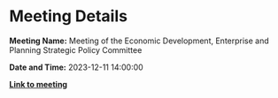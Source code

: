 # Meeting Details

**Meeting Name:** Meeting of the Economic Development, Enterprise and Planning Strategic Policy Committee

**Date and Time:** 2023-12-11 14:00:00

**<a href="https://www.limerick.ie/council/whats-on/meeting-of-the-economic-development-enterprise-and-planning-strategic-policy-3" target="_blank">Link to meeting</a>**
